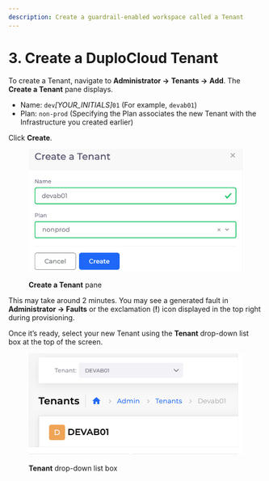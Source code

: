 ```yaml
---
description: Create a guardrail-enabled workspace called a Tenant
---
```


# 3. Create a DuploCloud Tenant

To create a Tenant, navigate to **Administrator ->** **Tenants ->** **Add**. The **Create a Tenant** pane displays.

* Name: `dev`_\[YOUR\_INITIALS]_`01` (For example, `devab01`)
* Plan: `non-prod` (Specifying the Plan associates the new Tenant with the Infrastructure you created earlier)

Click **Create**.

<figure><img src="../../../.gitbook/assets/tenant.png" alt=""><figcaption><p><strong>Create a Tenant</strong> pane</p></figcaption></figure>

This may take around 2 minutes. You may see a generated fault in **Administrator -> Faults** or the exclamation (**!**) icon displayed in the top right during provisioning.

Once it’s ready, select your new Tenant using the **Tenant** drop-down list box at the top of the screen.

<figure><img src="../../../.gitbook/assets/tenant_dropdown.png" alt=""><figcaption><p><strong>Tenant</strong> drop-down list box</p></figcaption></figure>

